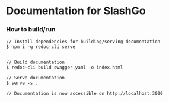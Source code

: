 # Documentation for SlashGo

### How to build/run

```
// Install dependencies for building/serving documentation
$ npm i -g redoc-cli serve


// Build documentation
$ redoc-cli build swagger.yaml -o index.html

// Serve documentation
$ serve -s .

// Documentation is now accessible on http://localhost:3000
```
